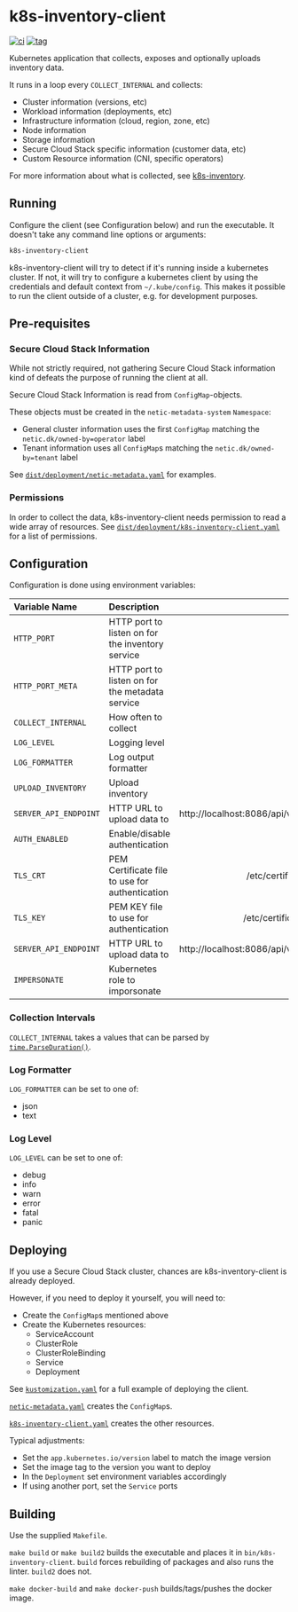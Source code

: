 # k8s-inventory-client

[![ci](https://github.com/neticdk-k8s/k8s-inventory-client/actions/workflows/main.yml/badge.svg)](https://github.com/neticdk-k8s/k8s-inventory-client/actions/workflows/main.yml)
[![tag](https://img.shields.io/github/tag/neticdk-k8s/k8s-inventory-client.svg)](https://github.com/neticdk-k8s/k8s-inventory-client/tags/)

Kubernetes application that collects, exposes and optionally uploads inventory
data.

It runs in a loop every `COLLECT_INTERNAL` and collects:

- Cluster information (versions, etc)
- Workload information (deployments, etc)
- Infrastructure information (cloud, region, zone, etc)
- Node information
- Storage information
- Secure Cloud Stack specific information (customer data, etc)
- Custom Resource information (CNI, specific operators)

For more information about what is collected, see
[k8s-inventory](https://github.com/neticdk-k8s/k8s-inventory).

## Running

Configure the client (see Configuration below) and run the executable. It
doesn't take any command line options or arguments:

```bash
k8s-inventory-client
```

k8s-inventory-client will try to detect if it's running inside a kubernetes
cluster. If not, it will try to configure a kubernetes client by using the
credentials and default context from `~/.kube/config`. This makes it possible to
run the client outside of a cluster, e.g. for development purposes.

## Pre-requisites

### Secure Cloud Stack Information

While not strictly required, not gathering Secure Cloud Stack information kind of defeats the purpose of running the client at all.

Secure Cloud Stack Information is read from `ConfigMap`-objects.

These objects must be created in the `netic-metadata-system` `Namespace`:

- General cluster information uses the first `ConfigMap` matching the `netic.dk/owned-by=operator` label
- Tenant information uses all `ConfigMap`s matching the `netic.dk/owned-by=tenant` label

See [`dist/deployment/netic-metadata.yaml`](dist/deployment/netic-metadata.yaml) for examples.

### Permissions

In order to collect the data, k8s-inventory-client needs permission to read
a wide array of resources. See [`dist/deployment/k8s-inventory-client.yaml`](dist/deployment/k8s-inventory-client.yaml)
for a list of permissions.

## Configuration

Configuration is done using environment variables:

| Variable Name         | Description                                      |                                Default |
| :-------------------- | :----------------------------------------------- | -------------------------------------: |
| `HTTP_PORT`           | HTTP port to listen on for the inventory service |                                   8087 |
| `HTTP_PORT_META`      | HTTP port to listen on for the metadata service  |                                   8088 |
| `COLLECT_INTERNAL`    | How often to collect                             |                                     1h |
| `LOG_LEVEL`           | Logging level                                    |                                   info |
| `LOG_FORMATTER`       | Log output formatter                             |                                   json |
| `UPLOAD_INVENTORY`    | Upload inventory                                 |                                   true |
| `SERVER_API_ENDPOINT` | HTTP URL to upload data to                       | http://localhost:8086/api/v1/inventory |
| `AUTH_ENABLED`        | Enable/disable authentication                    |                                   true |
| `TLS_CRT`             | PEM Certificate file to use for authentication   |              /etc/certificates/tls.crt |
| `TLS_KEY`             | PEM KEY file to use for authentication           |              /etc/certificates/tls.key |
| `SERVER_API_ENDPOINT` | HTTP URL to upload data to                       | http://localhost:8086/api/v1/inventory |
| `IMPERSONATE`         | Kubernetes role to imporsonate                   |                                        |

### Collection Intervals

`COLLECT_INTERNAL` takes a values that can be parsed by
[`time.ParseDuration()`](https://pkg.go.dev/time#Duration).

### Log Formatter

`LOG_FORMATTER` can be set to one of:

- json
- text

### Log Level

`LOG_LEVEL` can be set to one of:

- debug
- info
- warn
- error
- fatal
- panic

## Deploying

If you use a Secure Cloud Stack cluster, chances are k8s-inventory-client is already deployed.

However, if you need to deploy it yourself, you will need to:

- Create the `ConfigMap`s mentioned above
- Create the Kubernetes resources:
  - ServiceAccount
  - ClusterRole
  - ClusterRoleBinding
  - Service
  - Deployment

See [`kustomization.yaml`](dist/deployment/kustomization.yaml) for a full example of deploying the client.

[`netic-metadata.yaml`](dist/deployment/netic-metadata.yaml) creates the `ConfigMap`s.

[`k8s-inventory-client.yaml`](dist/deployment/k8s-inventory-client.yaml) creates the other resources.

Typical adjustments:

- Set the `app.kubernetes.io/version` label to match the image version
- Set the image tag to the version you want to deploy
- In the `Deployment` set environment variables accordingly
- If using another port, set the `Service` ports

## Building

Use the supplied `Makefile`.

`make build` or `make build2` builds the executable and places it in
`bin/k8s-inventory-client`. `build` forces rebuilding of packages and also runs
the linter. `build2` does not.

`make docker-build` and `make docker-push` builds/tags/pushes the docker image.
